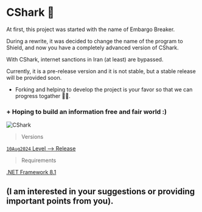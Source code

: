 # CShark 🦈

  At first, this project was started with the name of Embargo Breaker.

  During a rewrite, it was decided to change the name of the program to Shield, and now you have a completely advanced version of CShark.

  With CShark, internet sanctions in Iran (at least) are bypassed. 

  Currently, it is a pre-release version and it is not stable, but a stable release will be provided soon.

  + Forking and helping to develop the project is your favor so that we can progress togather 🙏🏻.
  ### + Hoping to build an information free and fair world :)

  ![CShark](https://github.com/user-attachments/assets/d6695a79-5ae4-4f48-8419-b1efc74a028f)

  > Versions

  [`10Aug2024` Level --> Release](https://github.com/b-daarr/CShark/releases)

  > Requirements

  [.NET Framework 8.1](https://dotnet.microsoft.com/en-us/download/dotnet-framework)

  ## (I am interested in your suggestions or providing important points from you).